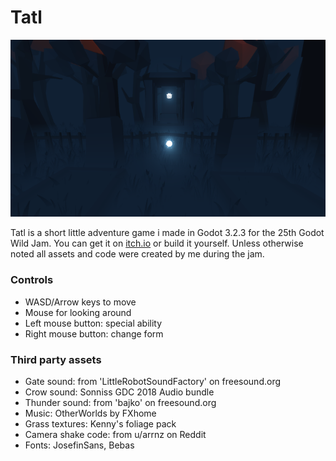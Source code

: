 # Tatl

![Screeenshot](https://raw.githubusercontent.com/mbrlabs/gwj25-tatl/master/art/screenshot.png)

Tatl is a short little adventure game i made in Godot 3.2.3 for the 25th Godot Wild Jam. You can get it on [itch.io](https://mbrlabs.itch.io/tatl) or build it yourself.
Unless otherwise noted all assets and code were created by me during the jam.

### Controls
- WASD/Arrow keys to move
- Mouse for looking around
- Left mouse button: special ability
- Right mouse button: change form

### Third party assets

- Gate sound: from 'LittleRobotSoundFactory' on freesound.org
- Crow sound: Sonniss GDC 2018 Audio bundle
- Thunder sound: from 'bajko' on freesound.org
- Music: OtherWorlds by FXhome
- Grass textures: Kenny's foliage pack
- Camera shake code: from u/arrnz on Reddit
- Fonts: JosefinSans, Bebas